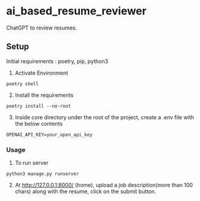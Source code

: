 # ai_based_resume_reviewer
ChatGPT to review resumes.


## Setup

Initial requirements : poetry, pip, python3 

1. Activate Environment
```
poetry shell
```
2. Install the requirements
```
poetry install --no-root
```
3. Inside core directory under the root of the project, create a .env file with the below contents
```
OPENAI_API_KEY=your_open_api_key
```

### Usage

1. To run server
```
python3 manage.py runserver
```

2. At http://127.0.0.1:8000/ (home), upload a job description(more than 100 chars) along with the resume, click on the submit button.

